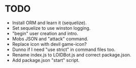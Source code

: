 
# TODO

  * Install ORM and learn it (sequelize).
  * Set sequelize to use winston logging.  
  * "begin" user creation and intro.
  * Mobs JSON and "attack" command.
  * Replace icon with devil game-icon?
  * Dunno if I need "use strict" in command files too.
  * Rename index.js to LOIDBot.js and correct package.json. 
  * Add package.json "start" script.